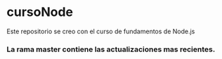 # cursoNode
Este repositorio se creo con el curso de fundamentos de Node.js
### La rama master contiene las actualizaciones mas recientes. 
